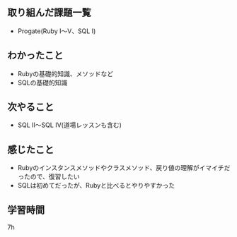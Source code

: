 ## 取り組んだ課題一覧
- Progate(Ruby Ⅰ～Ⅴ、SQL Ⅰ)
## わかったこと
- Rubyの基礎的知識、メソッドなど
- SQLの基礎的知識
## 次やること
- SQL Ⅱ～SQL Ⅳ(道場レッスンも含む)
## 感じたこと
- Rubyのインスタンスメソッドやクラスメソッド、戻り値の理解がイマイチだったので、復習したい
-  SQLは初めてだったが、Rubyと比べるとやりやすかった
## 学習時間
7h